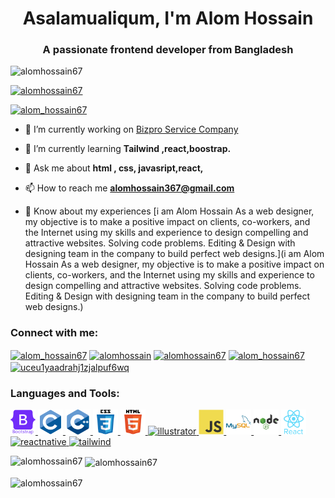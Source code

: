 <h1 align="center">Asalamualiqum, I'm Alom Hossain</h1>
<h3 align="center">A passionate frontend developer from Bangladesh</h3>

<p align="left"> <img src="https://komarev.com/ghpvc/?username=alomhossain67&label=Profile%20views&color=0e75b6&style=flat" alt="alomhossain67" /> </p>

<p align="left"> <a href="https://github.com/ryo-ma/github-profile-trophy"><img src="https://github-profile-trophy.vercel.app/?username=alomhossain67" alt="alomhossain67" /></a> </p>

<p align="left"> <a href="https://twitter.com/alom_hossain67" target="blank"><img src="https://img.shields.io/twitter/follow/alom_hossain67?logo=twitter&style=for-the-badge" alt="alom_hossain67" /></a> </p>

- 🔭 I’m currently working on [Bizpro Service Company](https://responsive-bizpro.netlify.app)

- 🌱 I’m currently learning **Tailwind ,react,boostrap.**

- 💬 Ask me about **html , css, javasript,react,**

- 📫 How to reach me **alomhossain367@gmail.com**

- 📄 Know about my experiences [i am Alom Hossain As a web designer, my objective is to make a positive impact on clients, co-workers, and the Internet using my skills and experience to design compelling and attractive websites. Solving code problems. Editing & Design with designing team in the company to build perfect web designs.](i am Alom Hossain As a web designer, my objective is to make a positive impact on clients, co-workers, and the Internet using my skills and experience to design compelling and attractive websites. Solving code problems. Editing & Design with designing team in the company to build perfect web designs.)

<h3 align="left">Connect with me:</h3>
<p align="left">
<a href="https://twitter.com/alom_hossain67" target="blank"><img align="center" src="https://raw.githubusercontent.com/rahuldkjain/github-profile-readme-generator/master/src/images/icons/Social/twitter.svg" alt="alom_hossain67" height="30" width="40" /></a>
<a href="https://linkedin.com/in/alomhossain" target="blank"><img align="center" src="https://raw.githubusercontent.com/rahuldkjain/github-profile-readme-generator/master/src/images/icons/Social/linked-in-alt.svg" alt="alomhossain" height="30" width="40" /></a>
<a href="https://fb.com/alomhossain67" target="blank"><img align="center" src="https://raw.githubusercontent.com/rahuldkjain/github-profile-readme-generator/master/src/images/icons/Social/facebook.svg" alt="alomhossain67" height="30" width="40" /></a>
<a href="https://instagram.com/alom_hossain67" target="blank"><img align="center" src="https://raw.githubusercontent.com/rahuldkjain/github-profile-readme-generator/master/src/images/icons/Social/instagram.svg" alt="alom_hossain67" height="30" width="40" /></a>
<a href="https://www.youtube.com/c/uceu1yaadrahj1zjalpuf6wq" target="blank"><img align="center" src="https://raw.githubusercontent.com/rahuldkjain/github-profile-readme-generator/master/src/images/icons/Social/youtube.svg" alt="uceu1yaadrahj1zjalpuf6wq" height="30" width="40" /></a>
</p>

<h3 align="left">Languages and Tools:</h3>
<p align="left"> <a href="https://getbootstrap.com" target="_blank" rel="noreferrer"> <img src="https://raw.githubusercontent.com/devicons/devicon/master/icons/bootstrap/bootstrap-plain-wordmark.svg" alt="bootstrap" width="40" height="40"/> </a> <a href="https://www.cprogramming.com/" target="_blank" rel="noreferrer"> <img src="https://raw.githubusercontent.com/devicons/devicon/master/icons/c/c-original.svg" alt="c" width="40" height="40"/> </a> <a href="https://www.w3schools.com/cpp/" target="_blank" rel="noreferrer"> <img src="https://raw.githubusercontent.com/devicons/devicon/master/icons/cplusplus/cplusplus-original.svg" alt="cplusplus" width="40" height="40"/> </a> <a href="https://www.w3schools.com/css/" target="_blank" rel="noreferrer"> <img src="https://raw.githubusercontent.com/devicons/devicon/master/icons/css3/css3-original-wordmark.svg" alt="css3" width="40" height="40"/> </a> <a href="https://www.w3.org/html/" target="_blank" rel="noreferrer"> <img src="https://raw.githubusercontent.com/devicons/devicon/master/icons/html5/html5-original-wordmark.svg" alt="html5" width="40" height="40"/> </a> <a href="https://www.adobe.com/in/products/illustrator.html" target="_blank" rel="noreferrer"> <img src="https://www.vectorlogo.zone/logos/adobe_illustrator/adobe_illustrator-icon.svg" alt="illustrator" width="40" height="40"/> </a> <a href="https://developer.mozilla.org/en-US/docs/Web/JavaScript" target="_blank" rel="noreferrer"> <img src="https://raw.githubusercontent.com/devicons/devicon/master/icons/javascript/javascript-original.svg" alt="javascript" width="40" height="40"/> </a> <a href="https://www.mysql.com/" target="_blank" rel="noreferrer"> <img src="https://raw.githubusercontent.com/devicons/devicon/master/icons/mysql/mysql-original-wordmark.svg" alt="mysql" width="40" height="40"/> </a> <a href="https://nodejs.org" target="_blank" rel="noreferrer"> <img src="https://raw.githubusercontent.com/devicons/devicon/master/icons/nodejs/nodejs-original-wordmark.svg" alt="nodejs" width="40" height="40"/> </a> <a href="https://reactjs.org/" target="_blank" rel="noreferrer"> <img src="https://raw.githubusercontent.com/devicons/devicon/master/icons/react/react-original-wordmark.svg" alt="react" width="40" height="40"/> </a> <a href="https://reactnative.dev/" target="_blank" rel="noreferrer"> <img src="https://reactnative.dev/img/header_logo.svg" alt="reactnative" width="40" height="40"/> </a> <a href="https://tailwindcss.com/" target="_blank" rel="noreferrer"> <img src="https://www.vectorlogo.zone/logos/tailwindcss/tailwindcss-icon.svg" alt="tailwind" width="40" height="40"/> </a> </p>

<p><img align="left" src="https://github-readme-stats.vercel.app/api/top-langs?username=alomhossain67&show_icons=true&locale=en&layout=compact" alt="alomhossain67" /></p>

<p>&nbsp;<img align="center" src="https://github-readme-stats.vercel.app/api?username=alomhossain67&show_icons=true&locale=en" alt="alomhossain67" /></p>

<p><img align="center" src="https://github-readme-streak-stats.herokuapp.com/?user=alomhossain67&" alt="alomhossain67" /></p>

